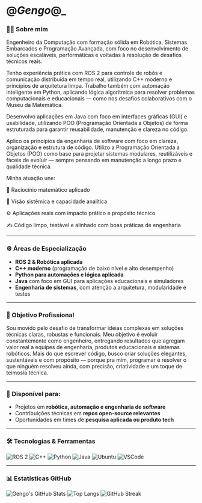 
# @_Gengo_@_

### 👨‍💻 Sobre mim

Engenheiro da Computação com formação sólida em Robótica, Sistemas Embarcados e Programação Avançada, com foco no desenvolvimento de soluções escaláveis, performáticas e voltadas à resolução de desafios técnicos reais.

Tenho experiência prática com ROS 2 para controle de robôs e comunicação distribuída em tempo real, utilizando C++ moderno e princípios de arquitetura limpa. Trabalho também com automação inteligente em Python, aplicando lógica algorítmica para resolver problemas computacionais e educacionais — como nos desafios colaborativos com o Museu da Matemática.

Desenvolvo aplicações em Java com foco em interfaces gráficas (GUI) e usabilidade, utilizando POO (Programação Orientada a Objetos) de forma estruturada para garantir reusabilidade, manutenção e clareza no código.

Aplico os princípios da engenharia de software com foco em clareza, organização e estrutura de código. Utilizo a Programação Orientada a Objetos (POO) como base para projetar sistemas modulares, reutilizáveis e fáceis de evoluir — sempre pensando em manutenção a longo prazo e qualidade técnica.

Minha atuação une:

🎯 Raciocínio matemático aplicado

🧠 Visão sistêmica e capacidade analítica

⚙️ Aplicações reais com impacto prático e propósito técnico

✍️ Código limpo, testável e alinhado com boas práticas de engenharia

---

### ⚙️ Áreas de Especialização

- **ROS 2 & Robótica aplicada**
- **C++ moderno** (programação de baixo nível e alto desempenho)
- **Python para automações e lógica aplicada**
- **Java** com foco em GUI para aplicações educacionais e simuladores
- **Engenharia de sistemas**, com atenção a arquitetura, modularidade e testes

---

### 🎯 Objetivo Profissional

Sou movido pelo desafio de transformar ideias complexas em soluções técnicas claras, robustas e funcionais. Meu objetivo é evoluir constantemente como engenheiro, entregando resultados que agregam valor real a equipes de engenharia, produtos educacionais e sistemas robóticos. Mais do que escrever código, busco criar soluções elegantes, sustentáveis e com propósito — porque pra mim, programar é resolver o que ninguém resolveu ainda, com precisão, criatividade e um toque de teimosia técnica.

---

### 📌 Disponível para:

- Projetos em **robótica, automação e engenharia de software**
- Contribuições técnicas em **repos open-source relevantes**
- Oportunidades em times de **pesquisa aplicada ou produto tech**

---

### 🛠️ Tecnologias & Ferramentas

![ROS 2](https://img.shields.io/badge/ROS2-F4F4F4?style=for-the-badge&logo=ros&logoColor=black)
![C++](https://img.shields.io/badge/C++-00599C?style=for-the-badge&logo=c%2B%2B&logoColor=white)
![Python](https://img.shields.io/badge/Python-3776AB?style=for-the-badge&logo=python&logoColor=white)
![Java](https://img.shields.io/badge/Java-ED8B00?style=for-the-badge&logo=java&logoColor=white)
![Ubuntu](https://img.shields.io/badge/Ubuntu-E95420?style=for-the-badge&logo=ubuntu&logoColor=white)
![VSCode](https://img.shields.io/badge/VS%20Code-007ACC?style=for-the-badge&logo=visual-studio-code&logoColor=white)

---

### 📊 Estatísticas GitHub

![Gengo's GitHub Stats](https://github-readme-stats.vercel.app/api?username=Gengo250&show_icons=true&theme=radical)
![Top Langs](https://github-readme-stats.vercel.app/api/top-langs/?username=Gengo250&layout=compact&theme=radical)
![GitHub Streak](https://streak-stats.demolab.com/?user=Gengo250&theme=radical)

